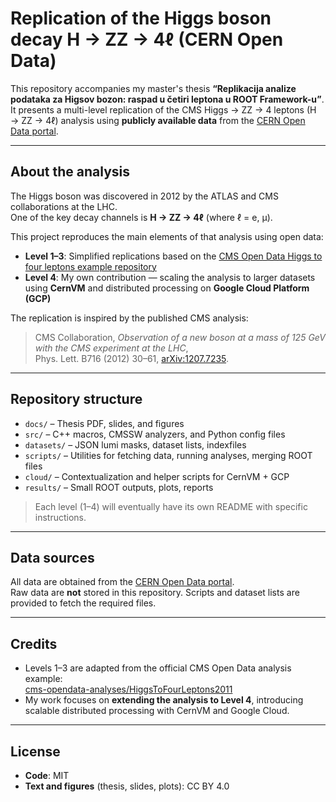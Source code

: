 # Replication of the Higgs boson decay H → ZZ → 4ℓ (CERN Open Data)

This repository accompanies my master's thesis **“Replikacija analize podataka za Higsov bozon: raspad u četiri leptona u ROOT Framework-u”**.  
It presents a multi-level replication of the CMS Higgs → ZZ → 4 leptons (H → ZZ → 4ℓ) analysis using **publicly available data** from the [CERN Open Data portal](http://opendata.cern.ch).

---

## About the analysis

The Higgs boson was discovered in 2012 by the ATLAS and CMS collaborations at the LHC.  
One of the key decay channels is **H → ZZ → 4ℓ** (where ℓ = e, μ).  

This project reproduces the main elements of that analysis using open data:

- **Level 1–3**: Simplified replications based on the [CMS Open Data Higgs to four leptons example repository](https://github.com/cms-opendata-analyses/HiggsToFourLeptons2011)  
- **Level 4**: My own contribution — scaling the analysis to larger datasets using **CernVM** and distributed processing on **Google Cloud Platform (GCP)**

The replication is inspired by the published CMS analysis:  
> CMS Collaboration, *Observation of a new boson at a mass of 125 GeV with the CMS experiment at the LHC*,  
> Phys. Lett. B716 (2012) 30–61, [arXiv:1207.7235](https://arxiv.org/abs/1207.7235).

---

## Repository structure

- `docs/` – Thesis PDF, slides, and figures  
- `src/` – C++ macros, CMSSW analyzers, and Python config files  
- `datasets/` – JSON lumi masks, dataset lists, indexfiles  
- `scripts/` – Utilities for fetching data, running analyses, merging ROOT files  
- `cloud/` – Contextualization and helper scripts for CernVM + GCP  
- `results/` – Small ROOT outputs, plots, reports  

> Each level (1–4) will eventually have its own README with specific instructions.

---

## Data sources

All data are obtained from the [CERN Open Data portal](http://opendata.cern.ch).  
Raw data are **not** stored in this repository. Scripts and dataset lists are provided to fetch the required files.

---

## Credits

- Levels 1–3 are adapted from the official CMS Open Data analysis example:  
  [cms-opendata-analyses/HiggsToFourLeptons2011](https://github.com/cms-opendata-analyses/HiggsToFourLeptons2011)  
- My work focuses on **extending the analysis to Level 4**, introducing scalable distributed processing with CernVM and Google Cloud.  

---

## License

- **Code**: MIT  
- **Text and figures** (thesis, slides, plots): CC BY 4.0

